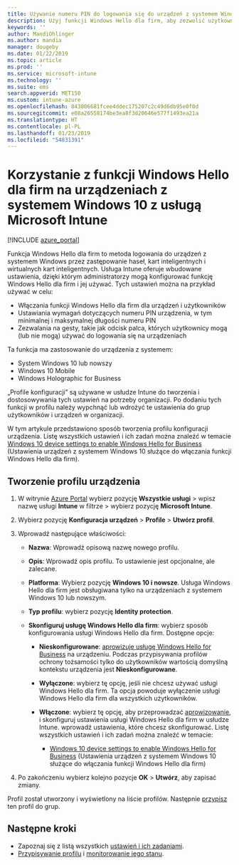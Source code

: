 ```yaml
---
title: Używanie numeru PIN do logowania się do urządzeń z systemem Windows 10 za pomocą usługi Microsoft Intune — Azure | Microsoft Docs
description: Użyj funkcji Windows Hello dla firm, aby zezwolić użytkownikom na logowanie do urządzeń przy użyciu numeru PIN, odcisku palca i innych opcji. Utwórz profil konfiguracji ochrony tożsamości w usłudze Intune dla urządzeń z systemem Windows 10 urządzenia przy użyciu tych ustawień i przypisz profil do grup użytkowników i grup urządzeń.
keywords: ''
author: MandiOhlinger
ms.author: mandia
manager: dougeby
ms.date: 01/22/2019
ms.topic: article
ms.prod: ''
ms.service: microsoft-intune
ms.technology: ''
ms.suite: ems
search.appverid: MET150
ms.custom: intune-azure
ms.openlocfilehash: 843806681fcee4ddec175207c2c49d6db95e0f0d
ms.sourcegitcommit: e08a26558174be3ea8f3d20646e577f1493ea21a
ms.translationtype: HT
ms.contentlocale: pl-PL
ms.lasthandoff: 01/23/2019
ms.locfileid: "54831391"
---
```

# <a name="use-windows-hello-for-business-on-windows-10-devices-with-microsoft-intune"></a>Korzystanie z funkcji Windows Hello dla firm na urządzeniach z systemem Windows 10 z usługą Microsoft Intune

[!INCLUDE [azure_portal](./includes/azure_portal.md)]

Funkcja Windows Hello dla firm to metoda logowania do urządzeń z systemem Windows przez zastępowanie haseł, kart inteligentnych i wirtualnych kart inteligentnych. Usługa Intune oferuje wbudowane ustawienia, dzięki którym administratorzy mogą konfigurować funkcję Windows Hello dla firm i jej używać. Tych ustawień można na przykład używać w celu:

- Włączania funkcji Windows Hello dla firm dla urządzeń i użytkowników
- Ustawiania wymagań dotyczących numeru PIN urządzenia, w tym minimalnej i maksymalnej długości numeru PIN
- Zezwalania na gesty, takie jak odcisk palca, których użytkownicy mogą (lub nie mogą) używać do logowania się na urządzeniach

Ta funkcja ma zastosowanie do urządzenia z systemem:

- System Windows 10 lub nowszy
- Windows 10 Mobile
- Windows Holographic for Business

„Profile konfiguracji” są używane w usłudze Intune do tworzenia i dostosowywania tych ustawień na potrzeby organizacji. Po dodaniu tych funkcji w profilu należy wypchnąć lub wdrożyć te ustawienia do grup użytkowników i urządzeń w organizacji.

W tym artykule przedstawiono sposób tworzenia profilu konfiguracji urządzenia. Listę wszystkich ustawień i ich zadań można znaleźć w temacie [Windows 10 device settings to enable Windows Hello for Business](identity-protection-windows-settings.md) (Ustawienia urządzeń z systemem Windows 10 służące do włączania funkcji Windows Hello dla firm).

## <a name="create-the-device-profile"></a>Tworzenie profilu urządzenia

1. W witrynie [Azure Portal](https://portal.azure.com) wybierz pozycję **Wszystkie usługi** > wpisz nazwę usługi **Intune** w filtrze > wybierz pozycję **Microsoft Intune**.
2. Wybierz pozycję **Konfiguracja urządzeń** > **Profile** > **Utwórz profil**.
3. Wprowadź następujące właściwości:

    - **Nazwa**: Wprowadź opisową nazwę nowego profilu.
    - **Opis**: Wprowadź opis profilu. To ustawienie jest opcjonalne, ale zalecane.
    - **Platforma**: Wybierz pozycję **Windows 10 i nowsze**. Usługa Windows Hello dla firm jest obsługiwana tylko na urządzeniach z systemem Windows 10 lub nowszym.
    - **Typ profilu**: wybierz pozycję **Identity protection**.
    - **Skonfiguruj usługę Windows Hello dla firm**: wybierz sposób konfigurowania usługi Windows Hello dla firm. Dostępne opcje:

        - **Nieskonfigurowane**: [aprowizuje usługę Windows Hello for Business](https://docs.microsoft.com/windows/security/identity-protection/hello-for-business/hello-how-it-works-provisioning) na urządzeniu. Podczas przypisywania profilów ochrony tożsamości tylko do użytkowników wartością domyślną kontekstu urządzenia jest **Nieskonfigurowane**.
        - **Wyłączone**: wybierz tę opcję, jeśli nie chcesz używać usługi Windows Hello dla firm. Ta opcja powoduje wyłączenie usługi Windows Hello dla firm dla wszystkich użytkowników.
        - **Włączone**: wybierz tę opcję, aby przeprowadzać [aprowizowanie]((https://docs.microsoft.com/windows/security/identity-protection/hello-for-business/hello-how-it-works-provisioning)), i skonfiguruj ustawienia usługi Windows Hello dla firm w usłudze Intune. wprowadź ustawienia, które chcesz skonfigurować. Listę wszystkich ustawień i ich zadań można znaleźć w temacie:

            - [Windows 10 device settings to enable Windows Hello for Business](identity-protection-windows-settings.md) (Ustawienia urządzeń z systemem Windows 10 służące do włączania funkcji Windows Hello dla firm)

4. Po zakończeniu wybierz kolejno pozycje **OK** > **Utwórz**, aby zapisać zmiany.

Profil został utworzony i wyświetlony na liście profilów. Następnie [przypisz](device-profile-assign.md) ten profil do grup.

<!--  Removing image as part of design review; retaining source until we known the disposition.

## Example of device restriction settings

In this high-level example, you'll create a device restriction policy that blocks the use of the built-in camera app on Android devices.

![How to disable the camera on Android devices](./media/disable-android-camera.png)

-->

## <a name="next-steps"></a>Następne kroki

- Zapoznaj się z listą wszystkich [ustawień i ich zadaniami](identity-protection-windows-settings.md).
- [Przypisywanie profilu](device-profile-assign.md) i [monitorowanie jego stanu](device-profile-monitor.md).